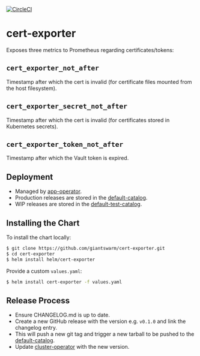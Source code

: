 [![CircleCI](https://dl.circleci.com/status-badge/img/gh/giantswarm/cert-exporter/tree/master.svg?style=svg)](https://dl.circleci.com/status-badge/redirect/gh/giantswarm/cert-exporter/tree/master)

# cert-exporter

Exposes three metrics to Prometheus regarding certificates/tokens:

## `cert_exporter_not_after`

Timestamp after which the cert is invalid (for certificate files mounted from the host filesystem).

## `cert_exporter_secret_not_after`

Timestamp after which the cert is invalid (for certificates stored in Kubernetes secrets).

## `cert_exporter_token_not_after`

Timestamp after which the Vault token is expired.

## Deployment

* Managed by [app-operator].
* Production releases are stored in the [default-catalog].
* WIP releases are stored in the [default-test-catalog].

## Installing the Chart

To install the chart locally:

```bash
$ git clone https://github.com/giantswarm/cert-exporter.git
$ cd cert-exporter
$ helm install helm/cert-exporter
```

Provide a custom `values.yaml`:

```bash
$ helm install cert-exporter -f values.yaml
```

## Release Process

* Ensure CHANGELOG.md is up to date.
* Create a new GitHub release with the version e.g. `v0.1.0` and link the
changelog entry.
* This will push a new git tag and trigger a new tarball to be pushed to the
[default-catalog].
* Update [cluster-operator] with the new version.

[app-operator]: https://github.com/giantswarm/app-operator
[cluster-operator]: https://github.com/giantswarm/cluster-operator
[default-catalog]: https://github.com/giantswarm/default-catalog
[default-test-catalog]: https://github.com/giantswarm/default-test-catalog
